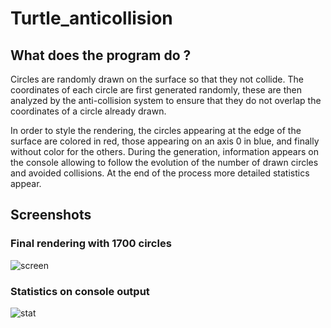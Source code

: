 # Turtle_anticollision

## What does the program do ?
Circles are randomly drawn on the surface so that they not collide. The coordinates of each circle are first generated randomly, these are then analyzed by the anti-collision system to ensure that they do not overlap the coordinates of a circle already drawn. 

In order to style the rendering, the circles appearing at the edge of the surface are colored in red, those appearing on an axis 0 in blue, and finally without color for the others. During the generation, information appears on the console allowing to follow the evolution of the number of drawn circles and avoided collisions. At the end of the process more detailed statistics appear.

## Screenshots
### Final rendering with 1700 circles
![screen](https://user-images.githubusercontent.com/11463619/97209438-a08fc800-17bc-11eb-8aca-95f65097960b.png)

### Statistics on console output
![stat](https://user-images.githubusercontent.com/11463619/97209911-2e6bb300-17bd-11eb-82a7-469ad00d95fe.png)

